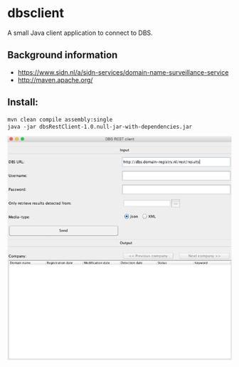 # dbsclient
A small Java client application to connect to DBS.

## Background information
* https://www.sidn.nl/a/sidn-services/domain-name-surveillance-service
* http://maven.apache.org/

## Install:
    mvn clean compile assembly:single
    java -jar dbsRestClient-1.0.null-jar-with-dependencies.jar

 ![Screenshot](https://github.com/SIDN/dbsclient/blob/master/screenshots/dbs-client.png "Screenshot")
